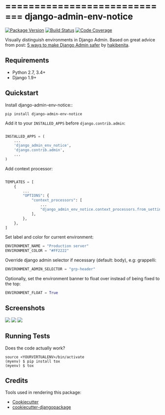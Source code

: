 =============================
django-admin-env-notice
=============================

[![Package Version](https://badge.fury.io/py/django-admin-env-notice.svg)](https://badge.fury.io/py/django-admin-env-notice)
[![Build Status](https://travis-ci.org/dizballanze/django-admin-env-notice.svg?branch=master)](https://travis-ci.org/dizballanze/django-admin-env-notice)
[![Code Coverage](https://codecov.io/gh/dizballanze/django-admin-env-notice/branch/master/graph/badge.svg)](https://codecov.io/gh/dizballanze/django-admin-env-notice)

Visually distinguish environments in Django Admin. Based on great advice from post: [5 ways to make Django Admin safer](https://hackernoon.com/5-ways-to-make-django-admin-safer-eb7753698ac8) by [hakibenita](https://hackernoon.com/@hakibenita).

Requirements
-----------

- Python 2.7, 3.4+
- Django 1.9+


Quickstart
----------

Install django-admin-env-notice::

```
pip install django-admin-env-notice
```

Add it to your `INSTALLED_APPS` before `django.contrib.admin`:

```python

INSTALLED_APPS = (
    ...
    'django_admin_env_notice',
    'django.contrib.admin',
    ...
)
```

Add context processor:

```python

TEMPLATES = [
    {
        ...
        "OPTIONS": {
            "context_processors": [
                ...
                "django_admin_env_notice.context_processors.from_settings",
            ],
        },
    },
]
```

Set label and color for current environment:

```python
ENVIRONMENT_NAME = "Production server"
ENVIRONMENT_COLOR = "#FF2222"
```

Override django admin selector if necessary (default: body), e.g: grappelli:

```python
ENVIRONMENT_ADMIN_SELECTOR = "grp-header"
```

Optionally, set the environment banner to float over instead of being fixed to the top:

```python
ENVIRONMENT_FLOAT = True
```

Screenshots
-----------

![](./screenshots/prod.png)
![](./screenshots/dev.png)
![](./screenshots/testing.png)

Running Tests
-------------

Does the code actually work?

```
source <YOURVIRTUALENV>/bin/activate
(myenv) $ pip install tox
(myenv) $ tox
```

Credits
-------

Tools used in rendering this package:

- [Cookiecutter](https://github.com/audreyr/cookiecutter)
- [cookiecutter-djangopackage](https://github.com/pydanny/cookiecutter-djangopackage)
